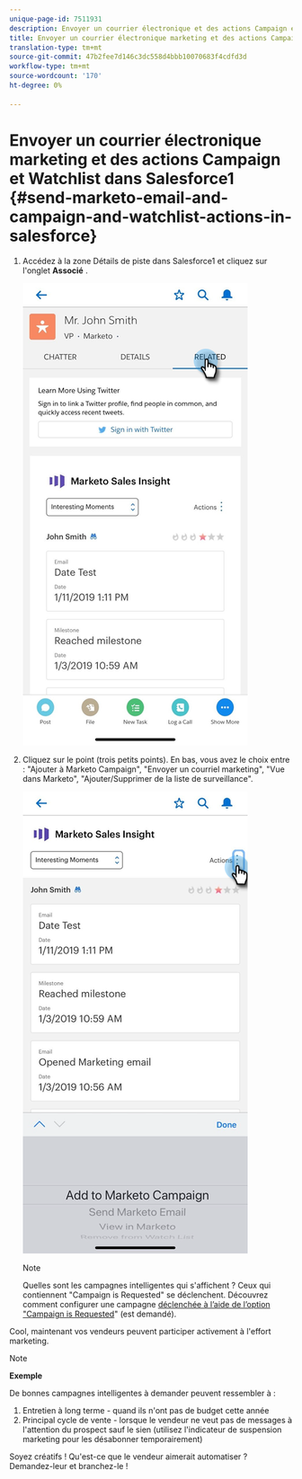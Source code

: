 ```yaml
---
unique-page-id: 7511931
description: Envoyer un courrier électronique et des actions Campaign et Watchlist à Marketo dans Salesforce1 - Marketo Docs - Documentation du produit
title: Envoyer un courrier électronique marketing et des actions Campaign et Watchlist dans Salesforce1
translation-type: tm+mt
source-git-commit: 47b2fee7d146c3dc558d4bbb10070683f4cdfd3d
workflow-type: tm+mt
source-wordcount: '170'
ht-degree: 0%

---
```



# Envoyer un courrier électronique marketing et des actions Campaign et Watchlist dans Salesforce1 {#send-marketo-email-and-campaign-and-watchlist-actions-in-salesforce}

1. Accédez à la zone Détails de piste dans Salesforce1 et cliquez sur l&#39;onglet **Associé** .

   ![](assets/one-1.png)

1. Cliquez sur le point (trois petits points). En bas, vous avez le choix entre : &quot;Ajouter à Marketo Campaign&quot;, &quot;Envoyer un courriel marketing&quot;, &quot;Vue dans Marketo&quot;, &quot;Ajouter/Supprimer de la liste de surveillance&quot;.

   ![](assets/two-1.png)

   >[!NOTE]
   >
   >Quelles sont les campagnes intelligentes qui s&#39;affichent ? Ceux qui contiennent &quot;Campaign is Requested&quot; se déclenchent. Découvrez comment configurer une campagne [déclenchée à l’aide de l’option &quot;Campaign is Requested](../../../../product-docs/core-marketo-concepts/smart-campaigns/flow-actions/request-campaign.md)&quot; (est demandé).

Cool, maintenant vos vendeurs peuvent participer activement à l&#39;effort marketing.

>[!NOTE]
>
>**Exemple**
>
>De bonnes campagnes intelligentes à demander peuvent ressembler à :
>
>1. Entretien à long terme - quand ils n&#39;ont pas de budget cette année
>1. Principal cycle de vente - lorsque le vendeur ne veut pas de messages à l&#39;attention du prospect sauf le sien (utilisez l&#39;indicateur de suspension marketing pour les désabonner temporairement)

>
>
Soyez créatifs ! Qu&#39;est-ce que le vendeur aimerait automatiser ? Demandez-leur et branchez-le !

